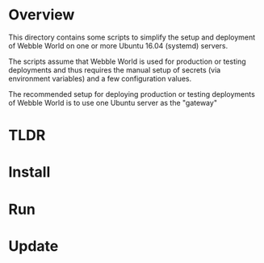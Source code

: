 ﻿# Overview

This directory contains some scripts to simplify the setup and deployment of Webble World
on one or more Ubuntu 16.04 (systemd) servers.

The scripts assume that Webble World is used for production or testing deployments and thus 
requires the manual setup of secrets (via environment variables) and a few configuration values.

The recommended setup for deploying production or testing deployments of Webble World is to use
one Ubuntu server as the "gateway"

# TLDR

# Install

# Run

# Update
